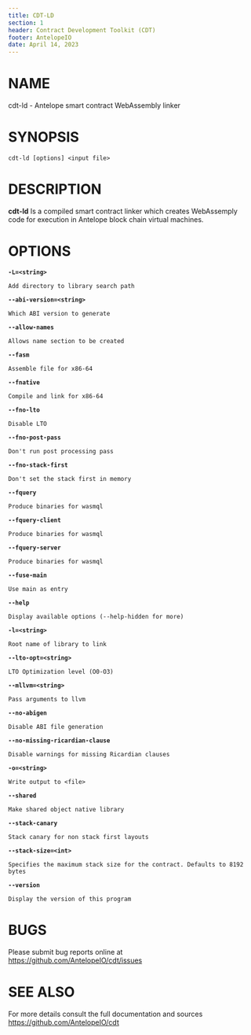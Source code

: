 ```yaml
---
title: CDT-LD
section: 1
header: Contract Development Toolkit (CDT)
footer: AntelopeIO
date: April 14, 2023
---
```

# NAME
cdt-ld - Antelope smart contract WebAssembly linker

# SYNOPSIS

`cdt-ld [options] <input file>`

# DESCRIPTION

**cdt-ld**  Is a compiled smart contract linker which creates WebAssemply code for 
execution in Antelope block chain virtual machines.  

# OPTIONS

**`-L=<string>`**

    Add directory to library search path

**`--abi-version=<string>`**

    Which ABI version to generate
    
**`--allow-names`**

    Allows name section to be created
    
**`--fasm`**

    Assemble file for x86-64
    
**`--fnative`**

    Compile and link for x86-64
    
**`--fno-lto`**

    Disable LTO

**`--fno-post-pass`**

    Don't run post processing pass
    
**`--fno-stack-first`**

    Don't set the stack first in memory
    
**`--fquery`**

    Produce binaries for wasmql
    
**`--fquery-client`**

    Produce binaries for wasmql
    
**`--fquery-server`**

    Produce binaries for wasmql
    
**`--fuse-main`**

    Use main as entry
    
**`--help`**

    Display available options (--help-hidden for more)
    
**`-l=<string>`**

    Root name of library to link
    
**`--lto-opt=<string>`**

    LTO Optimization level (O0-O3)

**`--mllvm=<string>`**

    Pass arguments to llvm
    
**`--no-abigen`**

    Disable ABI file generation
    
**`--no-missing-ricardian-clause`**

    Disable warnings for missing Ricardian clauses
    
**`-o=<string>`**

    Write output to <file>
    
**`--shared`**

    Make shared object native library
    
**`--stack-canary`**

    Stack canary for non stack first layouts
    
**`--stack-size=<int>`**

    Specifies the maximum stack size for the contract. Defaults to 8192 bytes
    
**`--version`**

    Display the version of this program
    

# BUGS

Please submit bug reports online at https://github.com/AntelopeIO/cdt/issues

# SEE ALSO

For more details consult the full documentation and sources https://github.com/AntelopeIO/cdt


